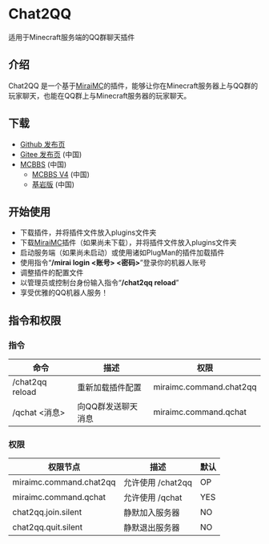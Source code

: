 # Chat2QQ
适用于Minecraft服务端的QQ群聊天插件

## 介绍
Chat2QQ 是一个基于[MiraiMC](https://github.com/DreamVoid/MiraiMC)的插件，能够让你在Minecraft服务器上与QQ群的玩家聊天，也能在QQ群上与Minecraft服务器的玩家聊天。

## 下载
* [Github 发布页](https://github.com/DreamVoid/Chat2QQ/releases)
* [Gitee 发布页](https://gitee.com/dreamvoid/Chat2QQ/releases) (中国)
* [MCBBS](https://www.mcbbs.net/thread-1231009-1-1.html) (中国)
  * [MCBBS V4](https://beta.mcbbs.net/resource/servermod/5ttwt4nm) (中国)
  * [基岩版](https://www.mcbbs.net/thread-1260492-1-1.html) (中国)

## 开始使用
* 下载插件，并将插件文件放入plugins文件夹
* 下载[MiraiMC](https://github.com/DreamVoid/MiraiMC)插件（如果尚未下载），并将插件文件放入plugins文件夹
* 启动服务端（如果尚未启动）或使用诸如PlugMan的插件加载插件
* 使用指令“**/mirai login <账号> <密码>**”登录你的机器人账号
* 调整插件的配置文件
* 以管理员或控制台身份输入指令“**/chat2qq reload**”
* 享受优雅的QQ机器人服务！

## 指令和权限
### 指令
| 命令              | 描述         | 权限                      |
|-----------------|------------|-------------------------|
| /chat2qq reload | 重新加载插件配置   | miraimc.command.chat2qq |
| /qchat <消息>     | 向QQ群发送聊天消息 | miraimc.command.qchat   |

### 权限
| 权限节点                    | 描述            | 默认  |
|-------------------------|---------------|-----|
| miraimc.command.chat2qq | 允许使用 /chat2qq | OP  |
| miraimc.command.qchat   | 允许使用 /qchat   | YES |
| chat2qq.join.silent     | 静默加入服务器       | NO  |
| chat2qq.quit.silent     | 静默退出服务器       | NO  |
